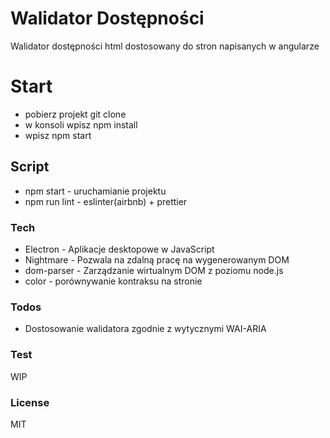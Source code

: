 # Walidator Dostępności

Walidator dostępności html dostosowany do stron napisanych w angularze

# Start
- pobierz projekt git clone
- w konsoli wpisz npm install
- wpisz npm start

## Script
  - npm start - uruchamianie projektu
  - npm run lint - eslinter(airbnb) + prettier

### Tech

* Electron - Aplikacje desktopowe w JavaScript
* Nightmare - Pozwala na zdalną pracę na wygenerowanym DOM
* dom-parser - Zarządzanie wirtualnym DOM z poziomu node.js
* color - porównywanie kontraksu na stronie

### Todos

 - Dostosowanie walidatora zgodnie z wytycznymi WAI-ARIA

### Test
WIP

### License

MIT
